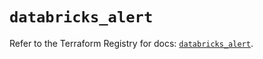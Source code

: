 # `databricks_alert`

Refer to the Terraform Registry for docs: [`databricks_alert`](https://registry.terraform.io/providers/databricks/databricks/1.61.0/docs/resources/alert).
